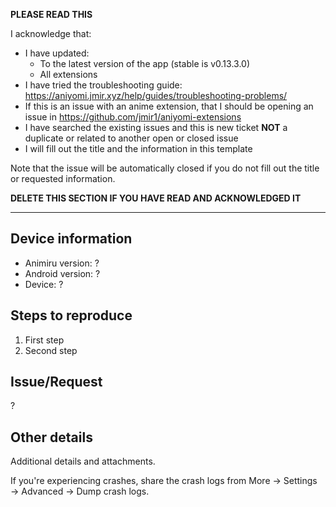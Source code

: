 **PLEASE READ THIS**

I acknowledge that:

- I have updated:
  - To the latest version of the app (stable is v0.13.3.0)
  - All extensions
- I have tried the troubleshooting guide: https://aniyomi.jmir.xyz/help/guides/troubleshooting-problems/
- If this is an issue with an anime extension, that I should be opening an issue in https://github.com/jmir1/aniyomi-extensions
- I have searched the existing issues and this is new ticket **NOT** a duplicate or related to another open or closed issue
- I will fill out the title and the information in this template

Note that the issue will be automatically closed if you do not fill out the title or requested information.

**DELETE THIS SECTION IF YOU HAVE READ AND ACKNOWLEDGED IT**

---

## Device information
* Animiru version: ?
* Android version: ?
* Device: ?

## Steps to reproduce
1. First step
2. Second step

## Issue/Request
?

## Other details
Additional details and attachments.

If you're experiencing crashes, share the crash logs from More → Settings → Advanced → Dump crash logs.
